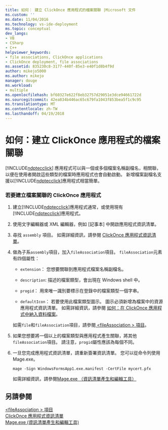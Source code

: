 ```yaml
---
title: 如何： 建立 ClickOnce 應用程式的檔案關聯 |Microsoft 文件
ms.custom: ''
ms.date: 11/04/2016
ms.technology: vs-ide-deployment
ms.topic: conceptual
dev_langs:
- VB
- CSharp
- C++
helpviewer_keywords:
- file associations, ClickOnce applications
- ClickOnce deployment, file associations
ms.assetid: 835230c8-3177-440f-85e3-e40f1d8b4f9d
author: mikejo5000
ms.author: mikejo
manager: douge
ms.workload:
- multiple
ms.openlocfilehash: bf60327e622f8eb32757d29051e3dce94661722d
ms.sourcegitcommit: 42ea834b446ac65c679fa1043f853bea5f1c9c95
ms.translationtype: MT
ms.contentlocale: zh-TW
ms.lasthandoff: 04/19/2018
---
```

# <a name="how-to-create-file-associations-for-a-clickonce-application"></a>如何：建立 ClickOnce 應用程式的檔案關聯
[!INCLUDE[ndptecclick](../deployment/includes/ndptecclick_md.md)] 應用程式可以與一個或多個檔案名稱副檔名，相關聯，以便在使用者開啟這些類型的檔案時應用程式也會自動啟動。 新增檔案副檔名支援以[!INCLUDE[ndptecclick](../deployment/includes/ndptecclick_md.md)]應用程式相當簡單。  
  
### <a name="to-create-file-associations-for-a-clickonce-application"></a>若要建立檔案關聯的 ClickOnce 應用程式  
  
1.  建立[!INCLUDE[ndptecclick](../deployment/includes/ndptecclick_md.md)]應用程式通常，或使用現有[!INCLUDE[ndptecclick](../deployment/includes/ndptecclick_md.md)]應用程式。  
  
2.  使用文字編輯器或 XML 編輯器，例如 [記事本] 中開啟應用程式資訊清單。  
  
3.  尋找 `assembly` 項目。 如需詳細資訊，請參閱 [ClickOnce 應用程式資訊清單](../deployment/clickonce-application-manifest.md)。  
  
4.  做為子系`assembly`項目，加入`fileAssociation`項目。 `fileAssociation`元素有四個屬性：  
  
    -   `extension`： 您想要關聯到應用程式檔案名稱副檔名。  
  
    -   `description`: 描述的檔案類型，會出現在 Windows shell 中。  
  
    -   `progid`： 用來唯一識別要標示在登錄中的檔案類型一個字串。  
  
    -   `defaultIcon`： 若要使用此檔案類型圖示。 圖示必須新增為檔案中的資源應用程式資訊清單。 如需詳細資訊，請參閱 [如何：在 ClickOnce 應用程式中納入資料檔案](../deployment/how-to-include-a-data-file-in-a-clickonce-application.md)。  
  
     如需`file`和`fileAssociation`項目，請參閱[ \<fileAssociation > 項目](../deployment/fileassociation-element-clickonce-application.md)。  
  
5.  如果您想要將一個以上的檔案類型與應用程式產生關聯，將其他`fileAssociation`項目。 請注意，`progid`屬性應該為每個不同。  
  
6.  一旦您完成應用程式資訊清單，請重新簽署資訊清單。 您可以從命令列使用 Mage.exe。  
  
     `mage -Sign WindowsFormsApp1.exe.manifest -CertFile mycert.pfx`  
  
     如需詳細資訊，請參閱[Mage.exe （資訊清單產生和編輯工具）](/dotnet/framework/tools/mage-exe-manifest-generation-and-editing-tool)  
  
## <a name="see-also"></a>另請參閱  
 [\<fileAssociation > 項目](../deployment/fileassociation-element-clickonce-application.md)   
 [ClickOnce 應用程式資訊清單](../deployment/clickonce-application-manifest.md)   
 [Mage.exe (資訊清單產生和編輯工具)](/dotnet/framework/tools/mage-exe-manifest-generation-and-editing-tool)